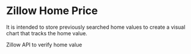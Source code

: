 Zillow Home Price
=======
It is intended to store previously searched home values to create a visual chart that tracks the home value.

Zillow API to verify home value
